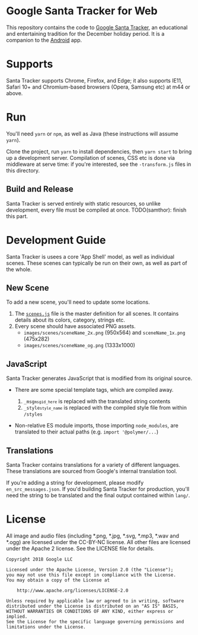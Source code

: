 # Google Santa Tracker for Web

This repository contains the code to [Google Santa Tracker](https://santatracker.google.com), an educational and entertaining tradition for the December holiday period.
It is a companion to the [Android](https://github.com/google/santa-tracker-android) app.

# Supports

Santa Tracker supports Chrome, Firefox, and Edge; it also supports IE11, Safari 10+ and Chromium-based browsers (Opera, Samsung etc) at m44 or above.

# Run

You'll need `yarn` or `npm`, as well as Java (these instructions will assume `yarn`).

Clone the project, run `yarn` to install dependencies, then `yarn start` to bring up a development server.
Compilation of scenes, CSS etc is done via middleware at serve time: if you're interested, see the `-transform.js` files in this directory.

## Build and Release

Santa Tracker is served entirely with static resources, so unlike development, every file must be compiled at once.
TODO(samthor): finish this part.

# Development Guide

Santa Tracker is usees a core 'App Shell' model, as well as individual scenes.
These scenes can typically be run on their own, as well as part of the whole.

## New Scene

To add a new scene, you'll need to update some locations.

1. The [`scenes.js`](scenes.js) file is the master definition for all scenes.
   It contains details about its colors, category, strings etc.
2. Every scene should have associated PNG assets.
   * `images/scenes/sceneName_2x.png` (950x564) and `sceneName_1x.png` (475x282)
   * `images/scenes/sceneName_og.png` (1333x1000)

## JavaScript

Santa Tracker generates JavaScript that is modified from its original source.

* There are some special template tags, which are compiled away.
  1. <code>_msg`msgid_here`</code> is replaced with the translated string contents
  2. <code>_style`style_name`</code> is replaced with the compiled style file from within `/styles`

* Non-relative ES module imports, those importing `node_modules`, are translated to their actual paths (e.g. `import '@polymer/...`)

## Translations

Santa Tracker contains translations for a variety of different languages.
These translations are sourced from Google's internal translation tool.

If you're adding a string for development, please modify `en_src_messages.json`.
If you'd building Santa Tracker for production, you'll need the string to be translated and the final output contained within `lang/`.

# License

All image and audio files (including *.png, *.jpg, *.svg, *.mp3, *.wav 
and *.ogg) are licensed under the CC-BY-NC license. All other files are 
licensed under the Apache 2 license. See the LICENSE file for details.

    Copyright 2018 Google LLC
    
    Licensed under the Apache License, Version 2.0 (the "License");
    you may not use this file except in compliance with the License.
    You may obtain a copy of the License at
    
        http://www.apache.org/licenses/LICENSE-2.0
    
    Unless required by applicable law or agreed to in writing, software
    distributed under the License is distributed on an "AS IS" BASIS,
    WITHOUT WARRANTIES OR CONDITIONS OF ANY KIND, either express or implied.
    See the License for the specific language governing permissions and
    limitations under the License.
